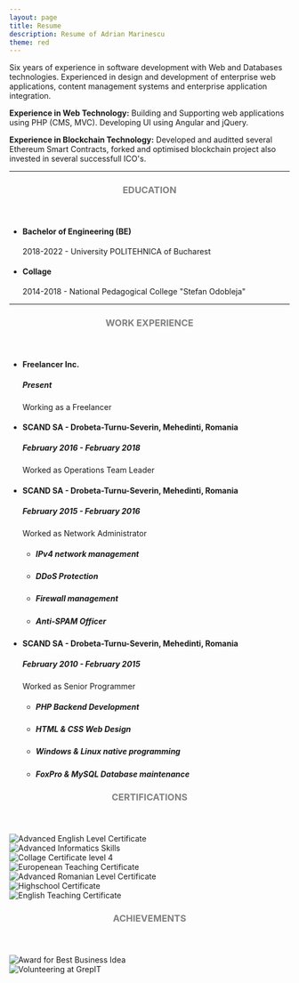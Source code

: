 ```yaml
---
layout: page
title: Resume
description: Resume of Adrian Marinescu
theme: red
---
```

Six years of experience in software development with Web and Databases technologies. Experienced in design and development of enterprise web applications, content management systems and enterprise application integration.

**Experience in Web Technology:**
Building and Supporting web applications using PHP (CMS, MVC). Developing UI using Angular and jQuery.

**Experience in Blockchain Technology:**
Developed and auditted several Ethereum Smart Contracts, forked and optimised blockchain project also invested in several successfull ICO's.

<hr/>
<section class="row">
	<header class="col-md-3">
		<h3 style="text-transform:uppercase;color:gray">Education</h3>
	</header>
	<div class="col-md-9">
		<ul>
			<li>
				<h4>Bachelor of Engineering (BE)</h4>
				<p>2018-2022 - University POLITEHNICA of Bucharest</p>
			</li>
			<li>
				<h4>Collage</h4>
				<p>2014-2018 - National Pedagogical College "Stefan Odobleja"</p>
			</li>
		</ul>
	</div>
</section>
<hr/>
<section class="row">
	<header class="col-md-3">
		<h3 style="text-transform:uppercase;color:gray">Work Experience</h3>
	</header>
	<div class="col-md-9">
		<ul>
			<li>
				<h4>Freelancer Inc.</h4>
				<h5>Present</h5>
				<p>Working as a Freelancer</p>
			</li>
			<li>
				<h4>SCAND SA - Drobeta-Turnu-Severin, Mehedinti, Romania</h4>
				<h5>February 2016 - February 2018</h5>
				<p>Worked as Operations Team Leader</p>
			</li>
			<li>
				<h4>SCAND SA - Drobeta-Turnu-Severin, Mehedinti, Romania</h4>
				<h5>February 2015 - February 2016</h5>
				<p>Worked as Network Administrator</p>
				<ul>
					<li><h5>IPv4 network management</h5></li>
					<li><h5>DDoS Protection</h5></li>
					<li><h5>Firewall management</h5></li>
					<li><h5>Anti-SPAM Officer</h5></li>					
				</ul>
			</li>
			<li>
				<h4>SCAND SA - Drobeta-Turnu-Severin, Mehedinti, Romania</h4>
				<h5>February 2010 - February 2015</h5>
				<p>Worked as Senior Programmer</p>
				<ul>
					<li><h5>PHP Backend Development</h5></li>
					<li><h5>HTML & CSS Web Design</h5></li>
					<li><h5>Windows & Linux native programming</h5></li>
					<li><h5>FoxPro & MySQL Database maintenance</h5></li>					
				</ul>
			</li>
		</ul>
	</div>
</section>
<section class="row">
	<header class="col-md-3">
		<h3 style="text-transform:uppercase;color:gray">Certifications</h3>
	</header>
	<div class="col-md-9">
		<div class="row">
			<div class="col-md-4">
				<img class="img-responsive image-center thumbnail" src="{{site.url}}/img/resume/diploma_school_english.jpg" alt="Advanced English Level Certificate" />				
			</div>
			<div class="col-md-4">
				<img class="img-responsive image-center thumbnail" src="{{site.url}}/img/resume/diploma_school_informatics.jpg" alt="Advanced Informatics Skills" />				
			</div>
			<div class="col-md-4">
				<img class="img-responsive image-center thumbnail" src="{{site.url}}/img/resume/diploma_school_m4.jpg" alt="Collage Certificate level 4" />
			</div>
		</div>
		<div class="row">
			<div class="col-md-3">
				<img class="img-responsive image-center thumbnail" src="{{site.url}}/img/resume/diploma_school_europass.jpg" alt="Europenean Teaching Certificate" />
			</div>
			<div class="col-md-3">
				<img class="img-responsive image-center thumbnail" src="{{site.url}}/img/resume/diploma_school_romanian.jpg" alt="Advanced Romanian Level Certificate" />
			</div>
			<div class="col-md-3">
				<img class="img-responsive image-center thumbnail" src="{{site.url}}/img/resume/diploma_highschool.jpg" alt="Highschool Certificate" />
			</div>
			<div class="col-md-3">
				<img class="img-responsive image-center thumbnail" src="{{site.url}}/img/resume/diploma_school_teaching_english.jpg" alt="English Teaching Certificate" />
			</div>
		</div>
	</div>
</section>
<section class="row">
	<header class="col-md-3">
		<h3 style="text-transform:uppercase;color:gray">Achievements</h3>
	</header>
	<div class="col-md-9">
		<div class="row">
			<div class="col-md-4">
				<img class="img-responsive image-center thumbnail" src="{{site.url}}/img/resume/award_best_business.jpg" alt="Award for Best Business Idea" />				
			</div>
			<div class="col-md-4">
				<img class="img-responsive image-center thumbnail" src="{{site.url}}/img/resume/certificate_grepit.jpg" alt="Volunteering at GrepIT" />				
			</div>
		</div>
	</div>
</section>
